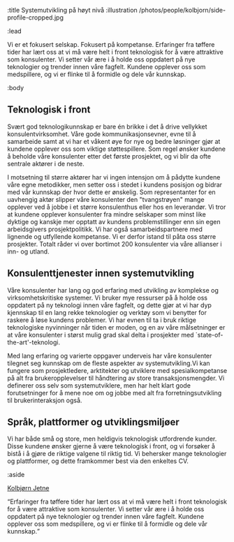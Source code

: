 :title Systemutvikling på høyt nivå
:illustration /photos/people/kolbjorn/side-profile-cropped.jpg

:lead

Vi er et fokusert selskap. Fokusert på kompetanse. Erfaringer fra
tøffere tider har lært oss at vi må være helt i front teknologisk for
å være attraktive som konsulenter. Vi setter vår ære i å holde oss
oppdatert på nye teknologier og trender innen våre fagfelt. Kundene
opplever oss som medspillere, og vi er flinke til å formidle og dele
vår kunnskap.

:body

## Teknologisk i front

Svært god teknologikunnskap er bare én brikke i det å drive vellykket
konsulentvirksomhet. Våre gode kommunikasjonsevner, evne til å
samarbeide samt at vi har et våkent øye for nye og bedre løsninger
gjør at kundene opplever oss som viktige støttespillere. Som regel
ønsker kundene å beholde våre konsulenter etter det første prosjektet,
og vi blir da ofte sentrale aktører i de neste.

I motsetning til større aktører har vi ingen intensjon om å pådytte
kundene våre egne metodikker, men setter oss i stedet i kundens
posisjon og bidrar med vår kunnskap der hvor dette er ønskelig. Som
representanter for en uavhengig aktør slipper våre konsulenter den
"tvangstrøyen" mange opplever ved å jobbe i et større konsulenthus
eller hos en leverandør. Vi tror at kundene opplever konsulenter fra
mindre selskaper som minst like dyktige og kanskje mer opptatt av
kundens problemstillinger enn sin egen arbeidsgivers prosjektpolitikk.
Vi har også samarbeidspartnere med lignende og utfyllende kompetanse.
Vi er derfor istand til påta oss større prosjekter. Totalt råder vi
over bortimot 200 konsulenter via våre allianser i inn- og utland.

## Konsulenttjenester innen systemutvikling

Våre konsulenter har lang og god erfaring med utvikling av komplekse
og virksomhetskritiske systemer. Vi bruker mye ressurser på å holde
oss oppdatert på ny teknologi innen våre fagfelt, og dette gjør at vi
har dyp kjennskap til en lang rekke teknologier og verktøy som vi
benytter for raskere å løse kundens problemer. Vi har evnen til ta i
bruk riktige teknologiske nyvinninger når tiden er moden, og en av
våre målsetninger er at våre konsulenter i størst mulig grad skal
delta i prosjekter med `state-of-the-art'-teknologi.

Med lang erfaring og varierte oppgaver underveis har våre konsulenter
tilegnet seg kunnskap om de fleste aspekter av systemutvikling.Vi kan
fungere som prosjektledere, arktitekter og utviklere med
spesialkompetanse på alt fra brukeropplevelser til håndtering av store
transaksjonsmengder. Vi definerer oss selv som systemutviklere, men
har helt klart gode forutsetninger for å mene noe om og jobbe med alt
fra forretningsutvikling til brukerinteraksjon også.

## Språk, plattformer og utviklingsmiljøer

Vi har både små og store, men heldigvis teknologisk utfordrende
kunder. Disse kundene ønsker gjerne å være teknologisk i front, og vi
forsøker å bistå i å gjøre de riktige valgene til riktig tid. Vi
behersker mange teknologier og plattformer, og dette framkommer best
via den enkeltes CV.

:aside

[Kolbjørn Jetne](/kolbjorn/)

<q>Erfaringer fra tøffere tider har lært oss at vi må være helt i front
teknologisk for å være attraktive som konsulenter. Vi setter vår ære i
å holde oss oppdatert på nye teknologier og trender innen våre
fagfelt. Kundene opplever oss som medspillere, og vi er flinke til å
formidle og dele vår kunnskap.</q>
